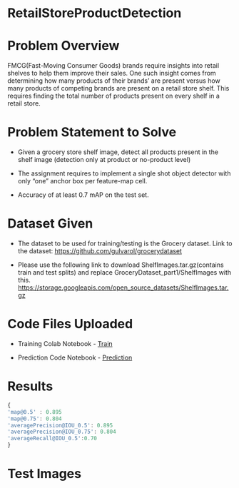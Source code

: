 # RetailStoreProductDetection

# Problem Overview
FMCG(Fast-Moving Consumer Goods) brands require insights into
retail shelves to help them improve their sales. One such insight comes
from determining how many products of their brands’ are present versus
how many products of competing brands are present on a retail store shelf.
This requires finding the total number of products present on every shelf in
a retail store.

# Problem Statement to Solve

- Given a grocery store shelf image, detect all products present in the
shelf image (detection only at product or no-product level)

- The assignment requires to implement a single shot object
detector with only “one” anchor box per feature-map cell.
- Accuracy of at least 0.7 mAP on the test set.

# Dataset Given

- The dataset to be used for training/testing is the Grocery dataset.
Link to the dataset: https://github.com/gulvarol/grocerydataset

- Please use the following link to download
ShelfImages.tar.gz(contains train and test splits) and replace
GroceryDataset_part1/ShelfImages with this.
https://storage.googleapis.com/open_source_datasets/ShelfImages.tar.gz


# Code Files Uploaded

- Training Colab Notebook - [Train](https://colab.research.google.com/drive/17rd4hmXe2-A2W6btvvDTMc83SDR5YMZ5?usp=sharing#scrollTo=SjNFUIVfYURL)

- Prediction Code Notebook - [Prediction](https://colab.research.google.com/drive/1MvyMbrrokyW4yTU__x3408kCm_bpvmIp?usp=sharing)


# Results

```javascript
{
'map@0.5' : 0.895
'map@0.75': 0.804
'averagePrecision@IOU_0.5': 0.895
'averagePrecision@IOU_0.75': 0.804
'averageRecall@IOU_0.5':0.70
}
```

# Test Images